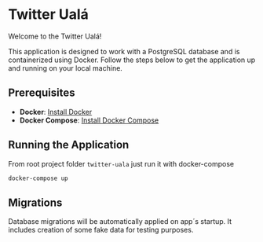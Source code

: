# Twitter Ualá

Welcome to the Twitter Ualá!

This application is designed to work with a PostgreSQL database and is containerized using Docker. Follow the steps below to get the application up and running on your local machine.

## Prerequisites

- **Docker**: [Install Docker](https://docs.docker.com/get-docker/)
- **Docker Compose**: [Install Docker Compose](https://docs.docker.com/compose/install/)

## Running the Application
From root project folder `twitter-uala` just run it with docker-compose

```bash
docker-compose up
```

## Migrations
Database migrations will be automatically applied on app´s startup.
It includes creation of some fake data for testing purposes.

